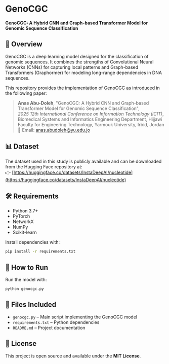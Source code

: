 # GenoCGC

**GenoCGC: A Hybrid CNN and Graph-based Transformer Model for Genomic Sequence Classification**

## 🧬 Overview

GenoCGC is a deep learning model designed for the classification of genomic sequences. It combines the strengths of Convolutional Neural Networks (CNNs) for capturing local patterns and Graph-based Transformers (Graphormer) for modeling long-range dependencies in DNA sequences.

This repository provides the implementation of GenoCGC as introduced in the following paper:

> **Anas Abu-Doleh**, "GenoCGC: A Hybrid CNN and Graph-based Transformer Model for Genomic Sequence Classification",  
> *2025 12th International Conference on Information Technology (ICIT)*,  
> Biomedical Systems and Informatics Engineering Department, Hijjawi Faculty for Engineering Technology, Yarmouk University, Irbid, Jordan  
> 📧 Email: anas.abudoleh@yu.edu.jo

## 📊 Dataset

The dataset used in this study is publicly available and can be downloaded from the Hugging Face repository at:  
👉 [https://huggingface.co/datasets/InstaDeepAI/nucleotide](https://huggingface.co/datasets/InstaDeepAI/nucleotide)

## 🛠 Requirements

- Python 3.7+
- PyTorch
- NetworkX
- NumPy
- Scikit-learn

Install dependencies with:
```bash
pip install -r requirements.txt
```

## 🚀 How to Run

Run the model with:
```bash
python genocgc.py
```

## 📁 Files Included

- `genocgc.py` – Main script implementing the GenoCGC model
- `requirements.txt` – Python dependencies
- `README.md` – Project documentation

## 📃 License

This project is open source and available under the **MIT License**.
